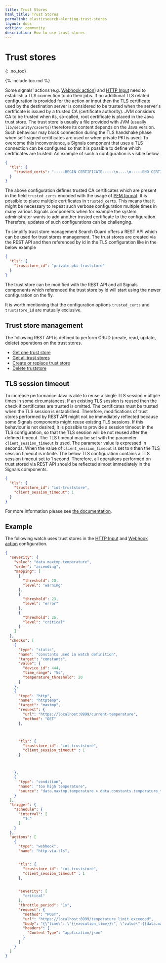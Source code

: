 ```yaml
---
title: Trust Stores
html_title: Trust Stores
permalink: elasticsearch-alerting-trust-stores
layout: docs
edition: community
description: How to use trust stores
---
```

<!--- Copyright 2022 floragunn GmbH -->

# Trust stores
{: .no_toc}

{% include toc.md %}

Some signals' actions (e.g. [Webhook action](elasticsearch-alerting-actions-webhook)) and [HTTP Input](elasticsearch-alerting-inputs-http)
need to establish a TLS connection to do their jobs. If no additional TLS related configuration is provided for the action or input then 
the TLS certificate used by the destination server is considered to be trusted when the server's certificate is issued by a trusted CA 
(certificate authority). JVM considers CA to be trusted when its, so-called, root certificate is placed in the Java trust store. 
The trust store is usually a file provided with JVM (usually `lib/security/cacerts`) therefore its content depends on the Java version. 
Such behaviour may block connection during the TLS handshake phase when self-signed certificates are used or when private PKI is used. 
To overcome this inconvenience, a Signals component that uses a TLS connection can be configured so that it is possible to define which 
certificates are trusted.  An example of such a configuration is visible below.
```json
{
  "tls": {
    "trusted_certs": "-----BEGIN CERTIFICATE-----\n....\n-----END CERTIFICATE-----\n"
  }
}
```

The above configuration defines trusted CA certificates which are present in the field `trusted_certs` encoded with the usage of
[PEM format](https://www.rfc-editor.org/rfc/rfc7468). It is possible to place multiple certificates in `trusted_certs`. This means that it 
might be necessary to repeat such verbose configuration multiple times in many various Signals components when for example the system 
administrator wants to add another trusted certificate to the configuration. Therefore, updates of such configurations can be challenging.

To simplify trust store management Search Guard offers a REST API which can be used for trust stores management. The trust stores are created
via the REST API and then referenced by id in the TLS configuration like in the below example
```json
{
  "tls": {
    "truststore_id": "private-pki-truststore"
  }
}
```

The trust store can be modified with the REST API and all Signals components which referenced the trust store by id will start using the newer configuration
on the fly.

It is worth mentioning that the configuration options `trusted_certs` and `truststore_id` are mutually exclusive.

## Trust store management

The following REST API is defined to perform CRUD (create, read, update, delete) operations on the trust stores.
* [Get one trust store](./rest_api_trust_store_get_one.md)
* [Get all trust stores](./rest_api_trust_store_get_all.md)
* [Create or replace trust store](./rest_api_trust_store_create_or_replace.md)
* [Delete truststore](./rest_api_trust_store_delete.md)
 
## TLS session timeout
To increase performance Java is able to reuse a single TLS session multiple times in some circumstances. If an existing TLS session is reused
then the check if certificates are trusted is omitted. The certificates must be trusted when the TLS session is established. Therefore,
modifications of trust stores performed by REST API might not be immediately reflected because some Signals components might reuse existing
TLS sessions. If this behaviour is not desired, it is possible to provide a session timeout in the TLS configuration, so that the TLS
session will be not reused after the defined timeout. The TLS timeout may be set with the
parameter `client_session_timeout` is used. The parameter value is expressed in seconds. When the value of `client_session_timeout` is
set to `0` then the TLS session timeout is infinite. The below TLS configuration contains a TLS session timeout set to 1 second.
Therefore, all operations performed on trust stored via REST API should be reflected almost immediately in the Signals components.

```json
{
  "tls": {
    "truststore_id": "iot-truststore",
    "client_session_timeout": 1
  }
}
```
For more information please see 
[the documentation](https://docs.oracle.com/javase/8/docs/api/javax/net/ssl/SSLSessionContext.html#setSessionTimeout-int-).

## Example
The following watch uses trust stores in the [HTTP Input](elasticsearch-alerting-inputs-http) and 
[Webhook action](elasticsearch-alerting-actions-webhook) configuration.
```json
{
  "severity": {
    "value": "data.maxtmp.temperature",
    "order": "ascending",
    "mapping": [
      {
        "threshold": 20,
        "level": "warning"
      },
      {
        "threshold": 23,
        "level": "error"
      },
      {
        "threshold": 26,
        "level": "critical"
      }
    ]
  },
  "checks": [
    {
      "type": "static",
      "name": "constants used in watch definition",
      "target": "constants",
      "value": {
        "device_id": 444,
        "time_range": "5s",
        "temperature_threshold": 20
      }
    },
    {
      "type": "http",
      "name": "httptemp",
      "target": "maxtmp",
      "request": {
        "url": "https://localhost:8999/current-temperature",
        "method": "GET"
      },



      "tls": {
        "truststore_id": "iot-truststore",
        "client_session_timeout" : 1
      }



    },
    {
      "type": "condition",
      "name": "too high temperature",
      "source": "data.maxtmp.temperature > data.constants.temperature_threshold"
    }
  ],
  "trigger": {
    "schedule": {
      "interval": [
        "1s"
      ]
    }
  },
  "actions": [
    {
      "type": "webhook",
      "name": "http-via-tls",


      "tls": {
        "truststore_id": "iot-truststore",
        "client_session_timeout" : 1
      },


      "severity": [
        "critical"
      ],
      "throttle_period": "1s",
      "request": {
        "method": "POST",
        "url": "https://localhost:8999/temperature_limit_exceeded",
        "body": "{\"time\": \"{{execution_time}}\", \"value\":{{data.maxtmp.temperature}}},\"device_id\":{{data.constants.device_id}}",
        "headers": {
          "Content-Type": "application/json"
        }
      }
    }
  ]
}
```
